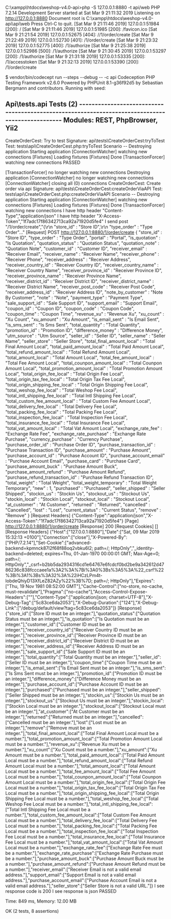 
C:\xampp\htdocs\weshop-v4.0-api>php -S 127.0.0.1:8880 -t api/web
PHP 7.2.14 Development Server started at Sat Mar  9 21:11:32 2019
Listening on http://127.0.0.1:8880
Document root is C:\xampp\htdocs\weshop-v4.0-api\api\web
Press Ctrl-C to quit.
[Sat Mar  9 21:11:46 2019] 127.0.0.1:51984 [200]: /
[Sat Mar  9 21:11:46 2019] 127.0.0.1:51985 [200]: /favicon.ico
[Sat Mar  9 21:21:54 2019] 127.0.0.1:52675 [404]: //1/order/create
[Sat Mar  9 21:22:49 2019] 127.0.0.1:52730 [401]: /1/order/create
[Sat Mar  9 21:23:32 2019] 127.0.0.1:52775 [400]: /1/authorize
[Sat Mar  9 21:25:38 2019] 127.0.0.1:52986 [500]: /1/authorize
[Sat Mar  9 21:30:45 2019] 127.0.0.1:53297 [200]: /1/authorize
[Sat Mar  9 21:31:18 2019] 127.0.0.1:53335 [200]: /1/accesstoken
[Sat Mar  9 21:32:13 2019] 127.0.0.1:53390 [200]: /1/order/create


$ vendor/bin/codecept run --steps --debug -- -c api
Codeception PHP Testing Framework v2.6.0
Powered by PHPUnit 8.1-g36f92d5 by Sebastian Bergmann and contributors.
Running with seed:


Api\tests.api Tests (2) ------------------------------------------------------------------------------------------------
Modules: REST, PhpBrowser, Yii2
------------------------------------------------------------------------------------------------------------------------
CreateOrderCest: Try to test
Signature: api\tests\CreateOrderCest:tryToTest
Test: tests\api\CreateOrderCest.php:tryToTest
Scenario --
  Destroying application
  Starting application
  [ConnectionWatcher] watching new connections
  [Fixtures] Loading fixtures
  [Fixtures] Done
  [TransactionForcer] watching new connections
 PASSED

  [TransactionForcer] no longer watching new connections
  Destroying application
  [ConnectionWatcher] no longer watching new connections
  [ConnectionWatcher] closing all (0) connections
CreateOrderCest: Create order via api
Signature: api\tests\CreateOrderCest:createOrderViaAPI
Test: tests\api\CreateOrderCest.php:createOrderViaAPI
Scenario --
  Destroying application
  Starting application
  [ConnectionWatcher] watching new connections
  [Fixtures] Loading fixtures
  [Fixtures] Done
  [TransactionForcer] watching new connections
 I have http header "Content-Type","application/json"
 I have http header "X-Access-Token","1f7adc17f86342713ca92a71920d5fe4"
 I send post "/1/order/create","{\r\n            "store_id" : "Store ID",\r\n            "type_order" : "Type Order"..."
  [Request] POST http://127.0.0.1:8880/1/order/create {
              "store_id" : "Store ID",
              "type_order" : "Type Order",
              "portal" : "Portal",
              "is_quotation" : "Is Quotation",
              "quotation_status" : "Quotation Status",
              "quotation_note" : "Quotation Note",
              "customer_id" : "Customer ID",
              "receiver_email" : "Receiver Email",
              "receiver_name" : "Receiver Name",
              "receiver_phone" : "Receiver Phone",
              "receiver_address" : "Receiver Address",
              "receiver_country_id" : "Receiver Country ID",
              "receiver_country_name" : "Receiver Country Name",
              "receiver_province_id" : "Receiver Province ID",
              "receiver_province_name" : "Receiver Province Name",
              "receiver_district_id" : "Receiver District ID",
              "receiver_district_name" : "Receiver District Name",
              "receiver_post_code" : "Receiver Post Code",
              "receiver_address_id" : "Receiver Address ID",
              "note_by_customer" : "Note By Customer",
              "note" : "Note",
              "payment_type" : "Payment Type",
              "sale_support_id" : "Sale Support ID",
              "support_email" : "Support Email",
              "coupon_id" : "Coupon ID",
              "coupon_code" : "Coupon Code",
              "coupon_time" : "Coupon Time",
              "revenue_xu" : "Revenue Xu",
              "xu_count" : "Xu Count",
              "xu_amount" : "Xu Amount",
              "is_email_sent" : "Is Email Sent",
              "is_sms_sent" : "Is Sms Sent",
              "total_quantity" : "Total Quantity",
              "promotion_id" : "Promotion ID",
              "difference_money" : "Difference Money",
              "utm_source" : "Utm Source",
              "seller_id" : "Seller ID",
              "seller_name" : "Seller Name",
              "seller_store" : "Seller Store",
              "total_final_amount_local" : "Total Final Amount Local",
              "total_paid_amount_local" : "Total Paid Amount Local",
              "total_refund_amount_local" : "Total Refund Amount Local",
              "total_amount_local" : "Total Amount Local",
              "total_fee_amount_local" : "Total Fee Amount Local",
              "total_counpon_amount_local" : "Total Counpon Amount Local",
              "total_promotion_amount_local" : "Total Promotion Amount Local",
              "total_origin_fee_local" : "Total Origin Fee Local",
              "total_origin_tax_fee_local" : "Total Origin Tax Fee Local",
              "total_origin_shipping_fee_local" : "Total Origin Shipping Fee Local",
              "total_weshop_fee_local" : "Total Weshop Fee Local",
              "total_intl_shipping_fee_local" : "Total Intl Shipping Fee Local",
              "total_custom_fee_amount_local" : "Total Custom Fee Amount Local",
              "total_delivery_fee_local" : "Total Delivery Fee Local",
              "total_packing_fee_local" : "Total Packing Fee Local",
              "total_inspection_fee_local" : "Total Inspection Fee Local",
              "total_insurance_fee_local" : "Total Insurance Fee Local",
              "total_vat_amount_local" : "Total Vat Amount Local",
              "exchange_rate_fee" : "Exchange Rate Fee",
              "exchange_rate_purchase" : "Exchange Rate Purchase",
              "currency_purchase" : "Currency Purchase",
              "purchase_order_id" : "Purchase Order ID",
              "purchase_transaction_id" : "Purchase Transaction ID",
              "purchase_amount" : "Purchase Amount",
              "purchase_account_id" : "Purchase Account ID",
              "purchase_account_email" : "Purchase Account Email",
              "purchase_card" : "Purchase Card",
              "purchase_amount_buck" : "Purchase Amount Buck",
              "purchase_amount_refund" : "Purchase Amount Refund",
              "purchase_refund_transaction_id" : "Purchase Refund Transaction ID",
              "total_weight" : "Total Weight",
              "total_weight_temporary" : "Total Weight Temporary",
              "new" : 1,
              "purchased" : "Purchased",
              "seller_shipped" : "Seller Shipped",
              "stockin_us" : "Stockin Us",
              "stockout_us" : "Stockout Us",
              "stockin_local" : "Stockin Local",
              "stockout_local" : "Stockout Local",
              "at_customer" : "At Customer",
              "returned" : "Returned",
              "cancelled" : "Cancelled",
              "lost" : "Lost",
              "current_status" : "Current Status",
              "remove" : "Remove"
          }
  [Request Headers] {"Content-Type":"application/json","X-Access-Token":"1f7adc17f86342713ca92a71920d5fe4"}
  [Page] http://127.0.0.1:8880/1/order/create
  [Response] 200
  [Request Cookies] []
  [Response Headers] {"Host":["127.0.0.1:8880"],"Date":["Sat, 09 Mar 2019 15:32:13 +0100"],"Connection":["close"],"X-Powered-By":["PHP/7.2.14"],"Set-Cookie":["advanced-backend=kpmnck87l2f68f88oq2vbku6l2; path=/; HttpOnly","_identity-backend=deleted; expires=Thu, 01-Jan-1970 00:00:01 GMT; Max-Age=0; path=/; HttpOnly","_csrf=b2bb5da2934316cd1e64767e6fcdcf0bd2be9a342612d4786236c838fcccaee1a%3A2%3A%7Bi%3A0%3Bs%3A5%3A%22_csrf%22%3Bi%3A1%3Bs%3A32%3A%22iHCzLPm4t-IobdeQhiyD13XfLeZ82AZy%22%3B%7D; path=/; HttpOnly"],"Expires":["Thu, 19 Nov 1981 08:52:00 GMT"],"Cache-Control":["no-store, no-cache, must-revalidate"],"Pragma":["no-cache"],"Access-Control-Expose-Headers":[""],"Content-Type":["application/json; charset=UTF-8"],"X-Debug-Tag":["5c83ce6da2053"],"X-Debug-Duration":["124"],"X-Debug-Link":["/debug/default/view?tag=5c83ce6da2053"]}
  [Response] {"store_id":["Store ID must be an integer."],"quotation_status":["Quotation Status must be an integer."],"is_quotation":["Is Quotation must be an integer."],"customer_id":["Customer ID must be an integer."],"receiver_country_id":["Receiver Country ID must be an integer."],"receiver_province_id":["Receiver Province ID must be an integer."],"receiver_district_id":["Receiver District ID must be an integer."],"receiver_address_id":["Receiver Address ID must be an integer."],"sale_support_id":["Sale Support ID must be an integer."],"total_quantity":["Total Quantity must be an integer."],"seller_id":["Seller ID must be an integer."],"coupon_time":["Coupon Time must be an integer."],"is_email_sent":["Is Email Sent must be an integer."],"is_sms_sent":["Is Sms Sent must be an integer."],"promotion_id":["Promotion ID must be an integer."],"difference_money":["Difference Money must be an integer."],"purchase_account_id":["Purchase Account ID must be an integer."],"purchased":["Purchased must be an integer."],"seller_shipped":["Seller Shipped must be an integer."],"stockin_us":["Stockin Us must be an integer."],"stockout_us":["Stockout Us must be an integer."],"stockin_local":["Stockin Local must be an integer."],"stockout_local":["Stockout Local must be an integer."],"at_customer":["At Customer must be an integer."],"returned":["Returned must be an integer."],"cancelled":["Cancelled must be an integer."],"lost":["Lost must be an integer."],"remove":["Remove must be an integer."],"total_final_amount_local":["Total Final Amount Local must be a number."],"total_promotion_amount_local":["Total Promotion Amount Local must be a number."],"revenue_xu":["Revenue Xu must be a number."],"xu_count":["Xu Count must be a number."],"xu_amount":["Xu Amount must be a number."],"total_paid_amount_local":["Total Paid Amount Local must be a number."],"total_refund_amount_local":["Total Refund Amount Local must be a number."],"total_amount_local":["Total Amount Local must be a number."],"total_fee_amount_local":["Total Fee Amount Local must be a number."],"total_counpon_amount_local":["Total Counpon Amount Local must be a number."],"total_origin_fee_local":["Total Origin Fee Local must be a number."],"total_origin_tax_fee_local":["Total Origin Tax Fee Local must be a number."],"total_origin_shipping_fee_local":["Total Origin Shipping Fee Local must be a number."],"total_weshop_fee_local":["Total Weshop Fee Local must be a number."],"total_intl_shipping_fee_local":["Total Intl Shipping Fee Local must be a number."],"total_custom_fee_amount_local":["Total Custom Fee Amount Local must be a number."],"total_delivery_fee_local":["Total Delivery Fee Local must be a number."],"total_packing_fee_local":["Total Packing Fee Local must be a number."],"total_inspection_fee_local":["Total Inspection Fee Local must be a number."],"total_insurance_fee_local":["Total Insurance Fee Local must be a number."],"total_vat_amount_local":["Total Vat Amount Local must be a number."],"exchange_rate_fee":["Exchange Rate Fee must be a number."],"exchange_rate_purchase":["Exchange Rate Purchase must be a number."],"purchase_amount_buck":["Purchase Amount Buck must be a number."],"purchase_amount_refund":["Purchase Amount Refund must be a number."],"receiver_email":["Receiver Email is not a valid email address."],"support_email":["Support Email is not a valid email address."],"purchase_account_email":["Purchase Account Email is not a valid email address."],"seller_store":["Seller Store is not a valid URL."]}
 I see response code is 200
 I see response is json
 PASSED

Time: 849 ms, Memory: 12.00 MB

OK (2 tests, 8 assertions)
